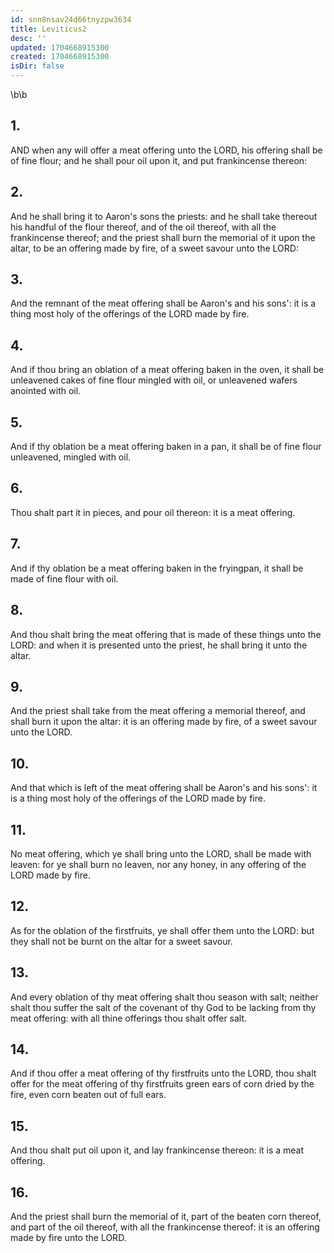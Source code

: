 ```yaml
---
id: snn8nsav24d66tnyzpw3634
title: Leviticus2
desc: ''
updated: 1704668915300
created: 1704668915300
isDir: false
---
```

\b\b
## 1.
AND when any will offer a meat offering unto the LORD, his offering shall be of fine flour; and he shall pour oil upon it, and put frankincense thereon:
## 2.
And he shall bring it to Aaron's sons the priests: and he shall take thereout his handful of the flour thereof, and of the oil thereof, with all the frankincense thereof; and the priest shall burn the memorial of it upon the altar, to be an offering made by fire, of a sweet savour unto the LORD:
## 3.
And the remnant of the meat offering shall be Aaron's and his sons': it is a thing most holy of the offerings of the LORD made by fire.
## 4.
And if thou bring an oblation of a meat offering baken in the oven, it shall be unleavened cakes of fine flour mingled with oil, or unleavened wafers anointed with oil.
## 5.
And if thy oblation be a meat offering baken in a pan, it shall be of fine flour unleavened, mingled with oil.
## 6.
Thou shalt part it in pieces, and pour oil thereon: it is a meat offering.
## 7.
And if thy oblation be a meat offering baken in the fryingpan, it shall be made of fine flour with oil.
## 8.
And thou shalt bring the meat offering that is made of these things unto the LORD: and when it is presented unto the priest, he shall bring it unto the altar.
## 9.
And the priest shall take from the meat offering a memorial thereof, and shall burn it upon the altar: it is an offering made by fire, of a sweet savour unto the LORD.
## 10.
And that which is left of the meat offering shall be Aaron's and his sons': it is a thing most holy of the offerings of the LORD made by fire.
## 11.
No meat offering, which ye shall bring unto the LORD, shall be made with leaven: for ye shall burn no leaven, nor any honey, in any offering of the LORD made by fire.
## 12.
As for the oblation of the firstfruits, ye shall offer them unto the LORD: but they shall not be burnt on the altar for a sweet savour.
## 13.
And every oblation of thy meat offering shalt thou season with salt; neither shalt thou suffer the salt of the covenant of thy God to be lacking from thy meat offering: with all thine offerings thou shalt offer salt.
## 14.
And if thou offer a meat offering of thy firstfruits unto the LORD, thou shalt offer for the meat offering of thy firstfruits green ears of corn dried by the fire, even corn beaten out of full ears.
## 15.
And thou shalt put oil upon it, and lay frankincense thereon: it is a meat offering.
## 16.
And the priest shall burn the memorial of it, part of the beaten corn thereof, and part of the oil thereof, with all the frankincense thereof: it is an offering made by fire unto the LORD.
